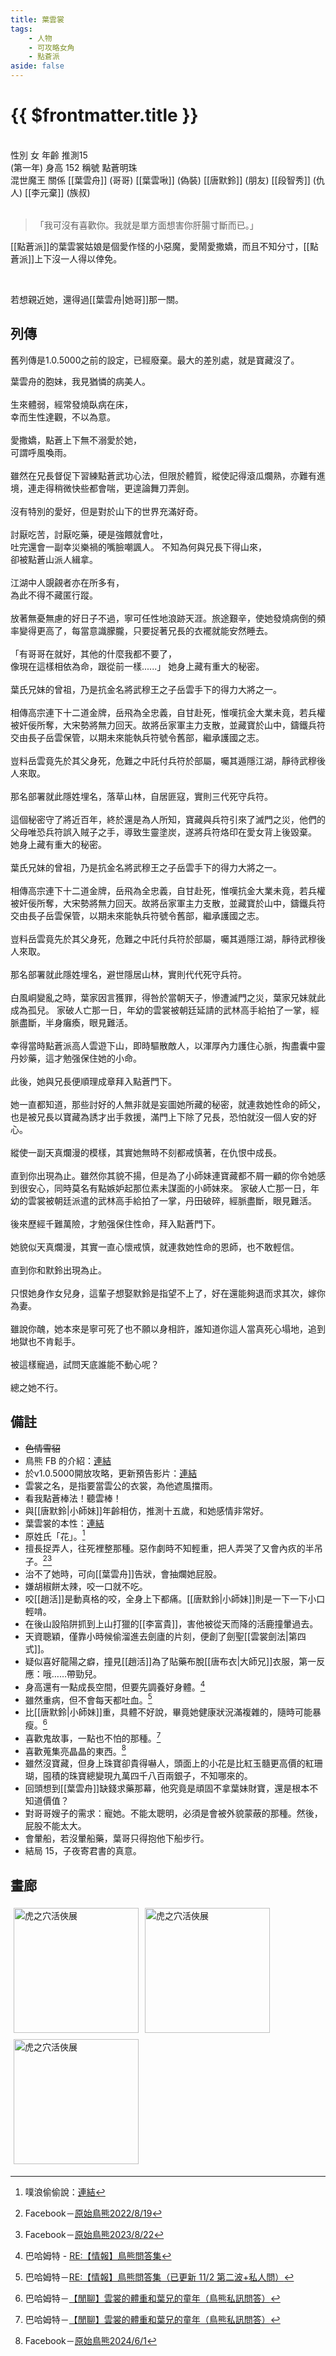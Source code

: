 ```yaml
---
title: 葉雲裳
tags:
    - 人物
    - 可攻略女角
    - 點蒼派
aside: false
---
```


# {{ $frontmatter.title }}

<ChTabs position="bottom">
	<ChTab title="初識">
		<ChMeet 
			src='/images/characters/girl_2/normal.webp' 
			nameTitle='點蒼明珠'
			nameMain='葉雲裳'
			desc='葉雲舟的胞妹。<br>縱是盛夏，貂裘亦不離身。雖是個俏皮愛搗蛋的美貌姑娘，卻總鬧不消半天便會發燒倒下。'
			:animation=true
		/>
	</ChTab>
</ChTabs>
<br>

<InfoList>
	<Info title='角色資料' :open=true>
		<table>
			<ChTr>
				<ChTd isTitle=true>
					性別
				</ChTd>
				<ChTd>
					女
				</ChTd>
			</ChTr>
			<ChTr>
				<ChTd isTitle=true>
					年齡
				</ChTd>
				<ChTd>
					推測15<br>(第一年)
				</ChTd>
			</ChTr>
			<ChTr>
				<ChTd isTitle=true>
					身高
				</ChTd>
				<ChTd>
					152
				</ChTd>
			</ChTr>
			<ChTr>
				<ChTd isTitle=true>
					稱號
				</ChTd>
				<ChTd>
					點蒼明珠<br>混世魔王
				</ChTd>
			</ChTr>
			<ChTr>
				<ChTd isTitle=true position='center'>
					關係
				</ChTd>
			</ChTr>
			<ChTr>
				<ChTd position='center'>
					[[葉雲舟]] (哥哥)
				</ChTd>
			</ChTr>
			<ChTr>
				<ChTd position='center'>
					[[葉雲啾]] (偽裝)
				</ChTd>
			</ChTr>
			<ChTr>
				<ChTd position='center'>
					[[唐默鈴]] (朋友)
				</ChTd>
			</ChTr>
			<ChTr>
				<ChTd position='center'>
					[[段智秀]] (仇人)
				</ChTd>
			</ChTr>
			<ChTr>
				<ChTd position='center'>
					[[李元棄]] (族叔)
				</ChTd>
			</ChTr>
		</table>
	</Info>
</InfoList>

> 「我可沒有喜歡你。我就是單方面想害你肝腸寸斷而已。」

[[點蒼派]]的葉雲裳姑娘是個愛作怪的小惡魔，愛鬧愛撒嬌，而且不知分寸，[[點蒼派]]上下沒一人得以倖免。

<br>

若想親近她，還得過[[葉雲舟|她哥]]那一關。
<br clear="all">

## 列傳

舊列傳是1.0.5000之前的設定，已經廢棄。最大的差別處，就是寶藏沒了。

<Tabs>
  <Tab title="列傳一">
	葉雲舟的胞妹，我見猶憐的病美人。<br><br>
	生來體弱，經常發燒臥病在床，<br>
	幸而生性達觀，不以為意。<br><br>
	愛撒嬌，點蒼上下無不溺愛於她，<br>
	可謂呼風喚雨。<br><br>
	雖然在兄長督促下習練點蒼武功心法，但限於體質，縱使記得滾瓜爛熟，亦難有進境，連走得稍微快些都會喘，更遑論舞刀弄劍。<br><br>
	沒有特別的愛好，但是對於山下的世界充滿好奇。<br><br>
	討厭吃苦，討厭吃藥，硬是強餵就會吐，<br>
	吐完還會一副幸災樂禍的嘴臉嘲諷人。
  </Tab>
  <Tab title="列傳二">
	不知為何與兄長下得山來，<br>
	卻被點蒼山派人緝拿。<br><br>
	江湖中人覬覦者亦在所多有，<br>
	為此不得不藏匿行蹤。<br><br>
	放著無憂無慮的好日子不過，寧可任性地浪跡天涯。旅途艱辛，使她發燒病倒的頻率變得更高了，每當意識朦朧，只要捉著兄長的衣襬就能安然睡去。<br><br>
	「有哥哥在就好，其他的什麼我都不要了，<br>
	像現在這樣相依為命，跟從前一樣......」
  </Tab>
  <Tab title="列傳三(舊)">
	她身上藏有重大的秘密。<br><br>
	葉氏兄妹的曾祖，乃是抗金名將武穆王之子岳雲手下的得力大將之一。<br><br>
	相傳高宗連下十二道金牌，岳飛為全忠義，自甘赴死，惟嘆抗金大業未竟，若兵權被奸佞所奪，大宋勢將無力回天。故將岳家軍主力支散，並藏寶於山中，鑄鐵兵符交由長子岳雲保管，以期未來能執兵符號令舊部，繼承護國之志。<br><br>
	豈料岳雲竟先於其父身死，危難之中託付兵符於部屬，囑其遁隱江湖，靜待武穆後人來取。<br><br>
	那名部署就此隱姓埋名，落草山林，自居匪寇，實則三代死守兵符。<br><br>
	這個秘密守了將近百年，終於還是為人所知，寶藏與兵符引來了滅門之災，他們的父母唯恐兵符誤入賊子之手，導致生靈塗炭，遂將兵符烙印在愛女背上後毀棄。
  </Tab>
  <Tab title="列傳三(新)">
	她身上藏有重大的秘密。<br><br>
	葉氏兄妹的曾祖，乃是抗金名將武穆王之子岳雲手下的得力大將之一。<br><br>
	相傳高宗連下十二道金牌，岳飛為全忠義，自甘赴死，惟嘆抗金大業未竟，若兵權被奸佞所奪，大宋勢將無力回天。故將岳家軍主力支散，並藏寶於山中，鑄鐵兵符交由長子岳雲保管，以期未來能執兵符號令舊部，繼承護國之志。<br><br>
	豈料岳雲竟先於其父身死，危難之中託付兵符於部屬，囑其遁隱江湖，靜待武穆後人來取。<br><br>
	那名部署就此隱姓埋名，避世隱居山林，實則代代死守兵符。<br><br>
	白風峒變亂之時，葉家因言獲罪，得咎於當朝天子，慘遭滅門之災，葉家兄妹就此成為孤兒。
  </Tab>
  <Tab title="列傳四(舊)">
	家破人亡那一日，年幼的雲裳被朝廷延請的武林高手給拍了一掌，經脈盡斷，半身癱瘓，眼見難活。<br><br>
	幸得當時點蒼派高人雲遊下山，即時驅散敵人，以渾厚內力護住心脈，掏盡囊中靈丹妙藥，這才勉强保住她的小命。<br><br>
	此後，她與兄長便順理成章拜入點蒼門下。<br><br>
	她一直都知道，那些討好的人無非就是妄圖她所藏的秘密，就連救她性命的師父，也是被兄長以寶藏為誘才出手救援，滿門上下除了兄長，恐怕就沒一個人安的好心。<br><br>
	縱使一副天真爛漫的模樣，其實她無時不刻都戒慎著，在仇恨中成長。<br><br>
	直到你出現為止。雖然你其貌不揚，但是為了小師妹連寶藏都不屑一顧的你令她感到很安心，同時莫名有點嫉妒起那位素未謀面的小師妹來。
  </Tab>
  <Tab title="列傳四(新)">
	家破人亡那一日，年幼的雲裳被朝廷派遣的武林高手給拍了一掌，丹田破碎，經脈盡斷，眼見難活。<br><br>
	後來歷經千難萬險，才勉强保住性命，拜入點蒼門下。<br><br>
	她貌似天真爛漫，其實一直心懷戒慎，就連救她性命的恩師，也不敢輕信。<br><br>
	直到你和默鈴出現為止。<br><br>
	只恨她身作女兒身，這輩子想娶默鈴是指望不上了，好在還能夠退而求其次，嫁你為妻。<br><br>
	雖說你醜，她本來是寧可死了也不願以身相許，誰知道你這人當真死心塌地，追到地獄也不肯鬆手。<br><br>
	被這樣寵過，試問天底誰能不動心呢？<br><br>
	總之她不行。
  </Tab>
</Tabs>

## 備註

-   ~~色情雪貂~~
-   鳥熊 FB 的介紹：[連結](https://www.facebook.com/obbstudio/photos/pb.100076301525150.-2207520000/132329695831884/?type=3)
-   於v1.0.5000開放攻略，更新預告影片：[連結](https://www.youtube.com/watch?v=FRnzV4GRNd0)
-   雲裳之名，是指要當雲公的衣裳，為他遮風擋雨。
-   看我點蒼棒法！聽雲棒！
-   與[[唐默鈴|小師妹]]年齡相仿，推測十五歲，和她感情非常好。
-   葉雲裳的本性：[連結](https://www.facebook.com/obbstudio/photos/p.173499981714855/173499981714855/?type=3)
-   原姓氏「花」。[^4]
-   擅長捉弄人，往死裡整那種。惡作劇時不知輕重，把人弄哭了又會內疚的半吊子。[^5][^6]
-   治不了她時，可向[[葉雲舟]]告狀，會抽爛她屁股。
-   嫌胡椒餅太辣，咬一口就不吃。
-   咬[[趙活]]是動真格的咬，全身上下都痛。[[唐默鈴|小師妹]]則是一下一下小口輕啃。
-   在後山設陷阱抓到上山打獵的[[李富貴]]，害他被從天而降的活鹿撞暈過去。
-   天資聰穎，僅靠小時候偷溜進去劍廬的片刻，便創了劍聖[[雲裳劍法|第四式]]。
-   疑似喜好龍陽之癖，撞見[[趙活]]為了貼藥布脫[[唐布衣|大師兄]]衣服，第一反應：哦……帶勁兒。
-   身高還有一點成長空間，但要先調養好身體。[^1]
-   雖然重病，但不會每天都吐血。[^2]
-   比[[唐默鈴|小師妹]]重，具體不好說，畢竟她健康狀況滿複雜的，隨時可能暴瘦。[^3]
-   喜歡鬼故事，一點也不怕的那種。[^3]
-   喜歡蒐集亮晶晶的東西。[^7]
-   雖然沒寶藏，但身上珠寶卻貴得嚇人，頭面上的小花是比紅玉髓更高價的紅珊瑚，囤積的珠寶總變現九萬四千八百兩銀子，不知哪來的。
-   回頭想到[[葉雲舟]]缺錢求藥那幕，他究竟是頑固不拿葉妹財寶，還是根本不知道價值？
-   對哥哥嫂子的需求：寵她。不能太聰明，必須是會被外貌蒙蔽的那種。然後，屁股不能太大。
-   會暈船，若沒暈船藥，葉哥只得抱他下船步行。
-   結局 15，子夜寄君書的真意。

[^1]: 巴哈姆特 - [RE:【情報】鳥熊問答集](https://forum.gamer.com.tw/Co.php?bsn=73317&sn=12029)
[^2]: 巴哈姆特－[RE:【情報】鳥熊問答集（已更新 11/2 第二波+私人問）](https://forum.gamer.com.tw/Co.php?bsn=73317&sn=12184&subbsn=1&bPage=0)
[^3]: 巴哈姆特－[【閒聊】雲裳的體重和葉兄的童年（鳥熊私訊問答）](https://m.gamer.com.tw/forum/C.php?bsn=73317&snA=3082&bpage=1&ltype=)
[^4]: 噗浪偷偷說：[連結](https://www.plurk.com/p/3g8q4p1s38)
[^5]: Facebook－[原始鳥熊2022/8/19](https://www.facebook.com/obbstudio/posts/pfbid02imQvU912mgs5b6XGkmHKY9JAfTaznce44dVB9s4e9mwVdpSa81e9YbWPmLq2TpBRl)
[^6]: Facebook－[原始鳥熊2023/8/22](https://www.facebook.com/obbstudio/posts/pfbid06P9XSSoB9zaqws972XaHpJ5sXynEpiUkp9i1QS1nDEWdTRXxENnw761tbxKCS16Al)
[^7]: Facebook－[原始鳥熊2024/6/1](https://www.facebook.com/obbstudio/posts/pfbid02DWHjzPLdRguLBns6wSeWRQUC1DcNr4nRNhgGfytbghiHANhircvTyAGndWyktv5Dl)

## 畫廊

<div style="display: flex; flex-wrap: wrap;">
    <div>
        <img src="/images/collab/20241220_toranoana/photo_25.webp" alt="虎之穴活俠展" style="width:200px; margin:5px"/>
    </div>
	<div>
        <img src="/images/collab/20241220_toranoana/photo_13.webp" alt="虎之穴活俠展" style="width:200px; margin:5px"/>
    </div>
	<div>
        <img src="/images/collab/20241220_toranoana/photo_20.webp" alt="虎之穴活俠展" style="width:200px; margin:5px"/>
    </div>
</div>
